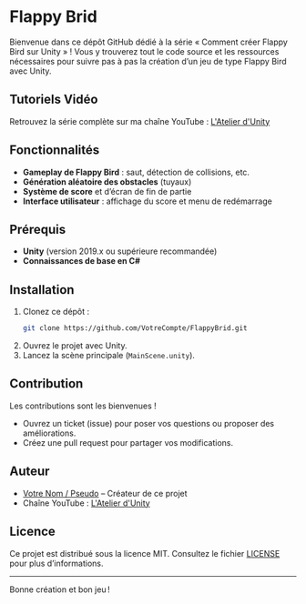 # Flappy Brid

Bienvenue dans ce dépôt GitHub dédié à la série « Comment créer Flappy Bird sur Unity » ! Vous y trouverez tout le code source et les ressources nécessaires pour suivre pas à pas la création d’un jeu de type Flappy Bird avec Unity.

## Tutoriels Vidéo

Retrouvez la série complète sur ma chaîne YouTube : [L'Atelier d'Unity](https://www.youtube.com/@l_atelier_d_unity)

## Fonctionnalités

- **Gameplay de Flappy Bird** : saut, détection de collisions, etc.  
- **Génération aléatoire des obstacles** (tuyaux)  
- **Système de score** et d’écran de fin de partie  
- **Interface utilisateur** : affichage du score et menu de redémarrage  

## Prérequis

- **Unity** (version 2019.x ou supérieure recommandée)  
- **Connaissances de base en C#**  

## Installation

1. Clonez ce dépôt :  
   ```bash
   git clone https://github.com/VotreCompte/FlappyBrid.git
   ```
2. Ouvrez le projet avec Unity.  
3. Lancez la scène principale (`MainScene.unity`).

## Contribution

Les contributions sont les bienvenues !  
- Ouvrez un ticket (issue) pour poser vos questions ou proposer des améliorations.  
- Créez une pull request pour partager vos modifications.

## Auteur

- [Votre Nom / Pseudo](https://github.com/VotreCompte) – Créateur de ce projet  
- Chaîne YouTube : [L'Atelier d'Unity](https://www.youtube.com/@l_atelier_d_unity)

## Licence

Ce projet est distribué sous la licence MIT. Consultez le fichier [LICENSE](LICENSE) pour plus d’informations.

---

Bonne création et bon jeu !  
